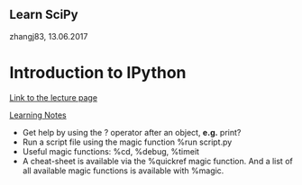 Learn SciPy
------
zhangj83, 13.06.2017

# Introduction to IPython
[Link to the lecture page](http://www.scipy-lectures.org/intro/intro.html)

[Learning Notes](1.1/README.md)

* Get help by using the ? operator after an object, __e.g.__ print?
* Run a script file using the magic function %run script.py
* Useful magic functions: %cd, %debug, %timeit
* A cheat-sheet is available via the %quickref magic function. And a list of all available magic functions is available with %magic.
